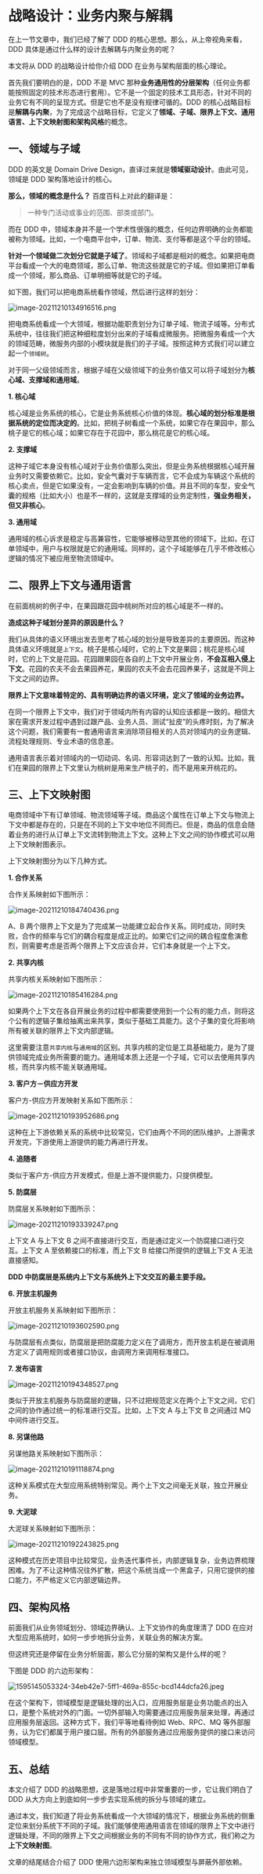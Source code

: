 # 战略设计：业务内聚与解耦

在上一节文章中，我们已经了解了 DDD 的核心思想。那么，从上帝视角来看，DDD 具体是通过什么样的设计去解耦与内聚业务的呢？

本文将从 DDD 的战略设计给你介绍 DDD 在业务与架构层面的核心理论。

首先我们要明白的是，DDD 不是 MVC 那种**业务通用性的分层架构**（任何业务都能按照固定的技术形态进行套用）。它不是一个固定的技术工具形态，针对不同的业务它有不同的呈现方式。但是它也不是没有规律可循的。DDD 的核心战略目标是**解耦与内聚**，为了完成这个战略目标，它定义了**领域、子域、限界上下文、通用语言、上下文映射图和架构风格**的概念。

## 一、领域与子域

DDD 的英文是 Domain Drive Design，直译过来就是**领域驱动设计**。由此可见，领域是 DDD 架构落地设计的核心。

**那么，领域的概念是什么？** 百度百科上对此的翻译是：

> 一种专门活动或事业的范围、部类或部门。

而在 DDD 中，领域本身并不是一个学术性很强的概念，任何边界明确的业务都能被称为领域。比如，一个电商平台中，订单、物流、支付等都是这个平台的领域。

**针对一个领域做二次划分它就是子域了**。领域和子域都是相对的概念。如果把电商平台看成一个大的电商领域，那么订单、物流这些就是它的子域。但如果把订单看成一个领域，那么商品、订单明细等就是它的子域。

如下图，我们可以把电商系统看作领域，然后进行这样的划分：

![image-20211210134916516.png](https://typora-imagehost-1308499275.cos.ap-shanghai.myqcloud.com/2022-9/84bc24d38e7a4d7f8e245d0ab37dc5f2~tplv-k3u1fbpfcp-zoom-in-crop-mark:3024:0:0:0.awebp)

把电商系统看成一个大领域，根据功能职责划分为订单子域、物流子域等。分布式系统中，往往我们把这种细粒度划分出来的子域看成微服务。把微服务看成一个大的领域范畴，微服务内部的小模块就是我们的子子域。按照这种方式我们可以建立起一个`领域树`。

对于同一父级领域而言，根据子域在父级领域下的业务价值又可以将子域划分为**核心域、支撑域和通用域**。

**1. 核心域**

核心域是业务系统的核心，它是业务系统核心价值的体现。**核心域的划分标准是根据系统的定位而决定的**。比如，把桃子树看成一个系统，如果它存在果园中，那么桃子是它的核心域；如果它存在于花园中，那么桃花是它的核心域。

**2. 支撑域**

这种子域它本身没有核心域对于业务价值那么突出，但是业务系统根据核心域开展业务时又需要依赖它。比如，安全气囊对于车辆而言，它不会成为车辆这个系统的核心卖点，但是它如果没有，一定会影响到车辆的价值。并且不同的车型，安全气囊的规格（比如大小）也是不一样的，这就是支撑域的业务定制性，**强业务相关，但又非核心**。

**3. 通用域**

通用域的核心诉求是稳定与高兼容性，它能够被移动至其他的领域下。比如，在订单领域中，用户与权限就是它的通用域。同样的，这个子域能够在几乎不修改核心逻辑的情况下被应用至物流领域中。

## 二、限界上下文与通用语言

在前面桃树的例子中，在果园跟花园中桃树所对应的核心域是不一样的。

**造成这种子域划分差异的原因是什么？**

我们从具体的语义环境出发去思考了核心域的划分是导致差异的主要原因。而这种具体语义环境就是`上下文`。桃子是核心域时，它的上下文是果园；桃花是核心域时，它的上下文是花园。花园跟果园在各自的上下文中开展业务，**不会互相入侵上下文**。花园的农夫不会去果园养花，果园的农夫不会去花园养果子，这就是不同上下文之间的边界。

**限界上下文意味着特定的、具有明确边界的语义环境，定义了领域的业务边界。**

在同一个限界上下文中，我们对于领域内所有内容的认知应该都是一致的。相信大家在需求开发过程中遇到过跟产品、业务人员、测试“扯皮”的头疼时刻，为了解决这个问题，我们需要有一套通用语言来消除项目相关的人员对领域内的业务逻辑、流程处理规则、专业术语的信息差。

通用语言表示着对领域内的一切动词、名词、形容词达到了一致的认知。比如，我们在果园的限界上下文里认为桃树是用来生产桃子的，而不是用来开桃花的。

## 三、上下文映射图

电商领域中下有订单领域、物流领域等子域。商品这个属性在订单上下文与物流上下文中都是存在的，只是在不同的上下文中地位不同而已。但是，商品的信息会随着业务的进行从订单上下文流转到物流上下文。这种上下文之间的协作模式可以用上下文映射图表示。

上下文映射图分为以下几种方式。

**1. 合作关系**

合作关系映射如下图所示：

![image-20211210184740436.png](https://typora-imagehost-1308499275.cos.ap-shanghai.myqcloud.com/2022-9/548811c3dfac437986f00ef201dde867~tplv-k3u1fbpfcp-zoom-in-crop-mark:3024:0:0:0.awebp)

A、B 两个限界上下文是为了完成某一功能建立起合作关系。同时成功，同时失败，合作的频率与它们的耦合程度是成正比的。如果它们之间的耦合程度愈演愈烈，则需要考虑是否两个限界上下文应该合并，它们本身就是一个上下文。

**2. 共享内核**

共享内核关系映射如下图所示：

![image-20211210185416284.png](https://typora-imagehost-1308499275.cos.ap-shanghai.myqcloud.com/2022-9/276db68dd8a04548b163c91cc69413b6~tplv-k3u1fbpfcp-zoom-in-crop-mark:3024:0:0:0.awebp)

如果两个上下文在各自开展业务的过程中都需要使用到一个公有的能力点，则将这个公有的逻辑子集给抽离出来共享，类似于基础工具能力。这个子集的变化将影响所有被关联的限界上下文内部逻辑。

这里需要注意`共享内核`与`通用域`的区别。共享内核的定位是工具基础能力，是为了提供领域完成业务所需要的能力。通用域本质上还是一个子域，它可以去使用共享内核，而共享内核不能关联通用域。

**3. 客户方－供应方开发**

客户方-供应方开发映射关系如下图所示：

![image-20211210193952686.png](https://typora-imagehost-1308499275.cos.ap-shanghai.myqcloud.com/2022-9/c1084fbb39a64782a4bcd6b286b0b963~tplv-k3u1fbpfcp-zoom-in-crop-mark:3024:0:0:0.awebp)

这种在上下游依赖关系的系统中比较常见，它们由两个不同的团队维护。上游需求开发完，下游使用上游提供的能力再进行开发。

**4. 追随者**

类似于客户方-供应方开发模式，但是上游不提供能力，只提供模型。

**5. 防腐层**

防腐层关系映射如下图所示：

![image-20211210193339247.png](https://typora-imagehost-1308499275.cos.ap-shanghai.myqcloud.com/2022-9/966ee3e9a5984f2782bcbbc17191cd52~tplv-k3u1fbpfcp-zoom-in-crop-mark:3024:0:0:0.awebp)

上下文 A 与上下文 B 之间不直接进行交互，而是通过定义一个防腐接口进行交互。上下文 A 至依赖接口的标准，而上下文 B 给接口所提供的逻辑上下文 A 无法直接感知。

**DDD 中防腐层是系统内上下文与系统外上下文交互的最主要手段。**

**6. 开放主机服务**

开放主机服务关系映射如下图所示：

![image-20211210193602590.png](https://typora-imagehost-1308499275.cos.ap-shanghai.myqcloud.com/2022-9/19e4249e8b5f4e449f9736b90fbc77d6~tplv-k3u1fbpfcp-zoom-in-crop-mark:3024:0:0:0.awebp)

与防腐层有点类似，防腐层是把防腐能力定义在了调用方，而开放主机是在被调用方定义了调用规则或者接口协议，由调用方来调用标准接口。

**7. 发布语言**

![image-20211210194348527.png](https://typora-imagehost-1308499275.cos.ap-shanghai.myqcloud.com/2022-9/07244cd1df99410a9f66ee39236ea0c3~tplv-k3u1fbpfcp-zoom-in-crop-mark:3024:0:0:0.awebp)

类似于开放主机服务与防腐层的逻辑，只不过把规范定义在两个上下文之间，它们之间的协作通过统一的标准进行交互。比如，上下文 A 与上下文 B 之间通过 MQ 中间件进行交互。

**8. 另谋他路**

另谋他路关系映射如下图所示：

![image-20211210191118874.png](https://typora-imagehost-1308499275.cos.ap-shanghai.myqcloud.com/2022-9/2cc80b2c84ac4345ab423543ba032d2a~tplv-k3u1fbpfcp-zoom-in-crop-mark:3024:0:0:0.awebp)

这种关系模式在大型应用系统特别常见。两个上下文之间毫无关联，独立开展业务。

**9. 大泥球**

大泥球关系映射如下图所示：

![image-20211210192243825.png](https://typora-imagehost-1308499275.cos.ap-shanghai.myqcloud.com/2022-9/4ed8ff8b1c8f44ecb6c52466d2e9a6c2~tplv-k3u1fbpfcp-zoom-in-crop-mark:3024:0:0:0.awebp)

这种模式在历史项目中比较常见，业务迭代事件长，内部逻辑复杂，业务边界梳理困难。为了不让这种情况往外扩散，把这个系统当成一个黑盒子，只用它提供的接口能力，不严格定义它内部逻辑边界。

## 四、架构风格

前面我们从业务领域划分、领域边界确认、上下文协作的角度理清了 DDD 在应对大型应用系统时，如何一步步地拆分业务，关联业务的解决方案。

但这终究还是停留在业务分析层面，那么它分层的架构又是什么样的呢？

下图是 DDD 的六边形架构：

![1595145053324-34eb42e7-5ff1-469a-855c-bcd144dcfa26.jpeg](https://typora-imagehost-1308499275.cos.ap-shanghai.myqcloud.com/2022-9/b88975548d2d4a959b886f1016b2981a~tplv-k3u1fbpfcp-zoom-in-crop-mark:3024:0:0:0.awebp)

在这个架构下，领域模型是逻辑处理的出入口，应用服务层是业务功能点的出入口，是整个系统对外的门面。一切外部输入均需要通过应用服务层来处理，再通过应用服务层返回。这种方式下，我们平等地看待例如 Web、RPC、MQ 等外部服务，认为它们都属于用户接口层。所有的外部服务通过应用服务提供的接口来访问领域模型。

## 五、总结

本文介绍了 DDD 的战略思想，这是落地过程中非常重要的一步，它让我们明白了 DDD 从大方向上到底如何一步步去实现系统的拆分与领域的建立。

通过本文，我们知道了将业务系统看成一个大领域的情况下，根据业务系统的侧重定位来划分系统下不同的子域。我们能够使用通用语言在领域的限界上下文中进行逻辑处理，不同的限界上下文之间根据业务的不同有不同的协作方式，我们称之为**上下文映射图**。

文章的结尾结合介绍了 DDD 使用六边形架构来独立领域模型与屏蔽外部依赖。